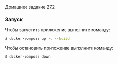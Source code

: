 Домашнее задание 27.2

### Запуск
Чтобы запустить приложение выполните команду:
```sh
$ docker-compose up -d --build
```

Чтобы остановить приложение выполните команду:
```sh
$ docker-compose down
```
